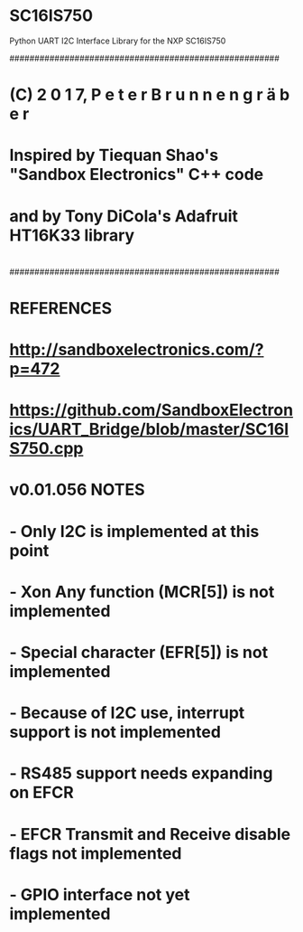 # SC16IS750
Python UART I2C Interface Library for the NXP SC16IS750

######################################################
#
#  (C) 2 0 1 7,   P e t e r   B r u n n e n g r ä b e r
#
# Inspired by Tiequan Shao's "Sandbox Electronics" C++ code
#   and by Tony DiCola's Adafruit HT16K33 library
#
######################################################

# REFERENCES
#
# http://sandboxelectronics.com/?p=472
# https://github.com/SandboxElectronics/UART_Bridge/blob/master/SC16IS750.cpp
# 

# v0.01.056 NOTES
#
#  - Only I2C is implemented at this point
#  - Xon Any function (MCR[5]) is not implemented
#  - Special character (EFR[5]) is not implemented
#  - Because of I2C use, interrupt support is not implemented
#  - RS485 support needs expanding on EFCR
#  - EFCR Transmit and Receive disable flags not implemented
#  - GPIO interface not yet implemented
#
